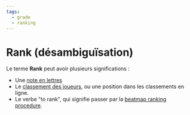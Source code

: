 ```yaml
---
tags:
  - grade
  - ranking
---
```


# Rank (désambiguïsation)

Le terme **Rank** peut avoir plusieurs significations :

- Une [note en lettres](/wiki/Grade)
- Le [classement des joueurs](/wiki/Ranking), ou une position dans les classements en ligne.
- Le verbe "to rank", qui signifie passer par la [beatmap ranking procedure](/wiki/Beatmap_ranking_procedure).
